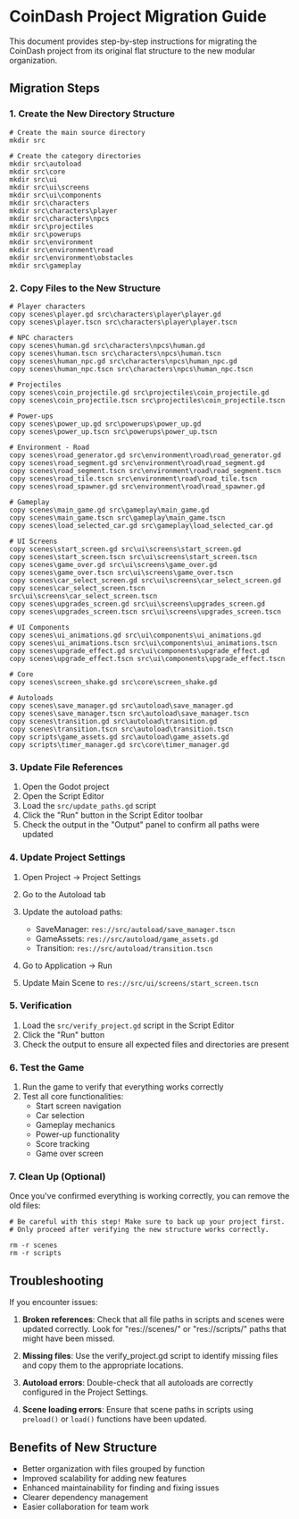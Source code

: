 # CoinDash Project Migration Guide

This document provides step-by-step instructions for migrating the CoinDash project from its original flat structure to the new modular organization.

## Migration Steps

### 1. Create the New Directory Structure

```
# Create the main source directory
mkdir src

# Create the category directories
mkdir src\autoload
mkdir src\core
mkdir src\ui
mkdir src\ui\screens
mkdir src\ui\components
mkdir src\characters
mkdir src\characters\player
mkdir src\characters\npcs
mkdir src\projectiles
mkdir src\powerups
mkdir src\environment
mkdir src\environment\road
mkdir src\environment\obstacles
mkdir src\gameplay
```

### 2. Copy Files to the New Structure

```
# Player characters
copy scenes\player.gd src\characters\player\player.gd
copy scenes\player.tscn src\characters\player\player.tscn

# NPC characters
copy scenes\human.gd src\characters\npcs\human.gd
copy scenes\human.tscn src\characters\npcs\human.tscn
copy scenes\human_npc.gd src\characters\npcs\human_npc.gd
copy scenes\human_npc.tscn src\characters\npcs\human_npc.tscn

# Projectiles
copy scenes\coin_projectile.gd src\projectiles\coin_projectile.gd
copy scenes\coin_projectile.tscn src\projectiles\coin_projectile.tscn

# Power-ups
copy scenes\power_up.gd src\powerups\power_up.gd
copy scenes\power_up.tscn src\powerups\power_up.tscn

# Environment - Road
copy scenes\road_generator.gd src\environment\road\road_generator.gd
copy scenes\road_segment.gd src\environment\road\road_segment.gd
copy scenes\road_segment.tscn src\environment\road\road_segment.tscn
copy scenes\road_tile.tscn src\environment\road\road_tile.tscn
copy scenes\road_spawner.gd src\environment\road\road_spawner.gd

# Gameplay
copy scenes\main_game.gd src\gameplay\main_game.gd
copy scenes\main_game.tscn src\gameplay\main_game.tscn
copy scenes\load_selected_car.gd src\gameplay\load_selected_car.gd

# UI Screens
copy scenes\start_screen.gd src\ui\screens\start_screen.gd
copy scenes\start_screen.tscn src\ui\screens\start_screen.tscn
copy scenes\game_over.gd src\ui\screens\game_over.gd
copy scenes\game_over.tscn src\ui\screens\game_over.tscn
copy scenes\car_select_screen.gd src\ui\screens\car_select_screen.gd
copy scenes\car_select_screen.tscn src\ui\screens\car_select_screen.tscn
copy scenes\upgrades_screen.gd src\ui\screens\upgrades_screen.gd
copy scenes\upgrades_screen.tscn src\ui\screens\upgrades_screen.tscn

# UI Components
copy scenes\ui_animations.gd src\ui\components\ui_animations.gd
copy scenes\ui_animations.tscn src\ui\components\ui_animations.tscn
copy scenes\upgrade_effect.gd src\ui\components\upgrade_effect.gd
copy scenes\upgrade_effect.tscn src\ui\components\upgrade_effect.tscn

# Core
copy scenes\screen_shake.gd src\core\screen_shake.gd

# Autoloads
copy scenes\save_manager.gd src\autoload\save_manager.gd
copy scenes\save_manager.tscn src\autoload\save_manager.tscn
copy scenes\transition.gd src\autoload\transition.gd
copy scenes\transition.tscn src\autoload\transition.tscn
copy scripts\game_assets.gd src\autoload\game_assets.gd
copy scripts\timer_manager.gd src\core\timer_manager.gd
```

### 3. Update File References

1. Open the Godot project
2. Open the Script Editor
3. Load the `src/update_paths.gd` script
4. Click the "Run" button in the Script Editor toolbar
5. Check the output in the "Output" panel to confirm all paths were updated

### 4. Update Project Settings

1. Open Project → Project Settings
2. Go to the Autoload tab
3. Update the autoload paths:
   - SaveManager: `res://src/autoload/save_manager.tscn`
   - GameAssets: `res://src/autoload/game_assets.gd`
   - Transition: `res://src/autoload/transition.tscn`

4. Go to Application → Run
5. Update Main Scene to `res://src/ui/screens/start_screen.tscn`

### 5. Verification

1. Load the `src/verify_project.gd` script in the Script Editor
2. Click the "Run" button
3. Check the output to ensure all expected files and directories are present

### 6. Test the Game

1. Run the game to verify that everything works correctly
2. Test all core functionalities:
   - Start screen navigation
   - Car selection
   - Gameplay mechanics
   - Power-up functionality
   - Score tracking
   - Game over screen

### 7. Clean Up (Optional)

Once you've confirmed everything is working correctly, you can remove the old files:

```
# Be careful with this step! Make sure to back up your project first.
# Only proceed after verifying the new structure works correctly.

rm -r scenes
rm -r scripts
```

## Troubleshooting

If you encounter issues:

1. **Broken references**: Check that all file paths in scripts and scenes were updated correctly. Look for "res://scenes/" or "res://scripts/" paths that might have been missed.

2. **Missing files**: Use the verify_project.gd script to identify missing files and copy them to the appropriate locations.

3. **Autoload errors**: Double-check that all autoloads are correctly configured in the Project Settings.

4. **Scene loading errors**: Ensure that scene paths in scripts using `preload()` or `load()` functions have been updated.

## Benefits of New Structure

- Better organization with files grouped by function
- Improved scalability for adding new features
- Enhanced maintainability for finding and fixing issues
- Clearer dependency management
- Easier collaboration for team work 

